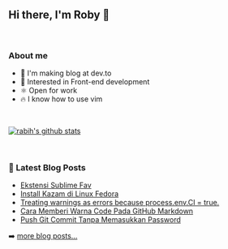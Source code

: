 ## Hi there, I'm Roby 👋

<br />

### About me

- 🔭 I'm making blog at dev.to <br/>
- 🌱 Interested in Front-end development <br/>
- ⚛️ Open for work <br/>
- 🔥 I know how to use vim <br/>

<br />

[![rabih's github stats](https://github-readme-stats.vercel.app/api?username=RobyCigar)](https://github.com/RobyCigar)

<br />

### 📕 Latest Blog Posts

<!-- BLOG-POST-LIST:START -->
- [Ekstensi Sublime Fav](https://dev.to/rabihcigar/kenapa-masih-pakai-sublime-3a99)
- [Install Kazam di Linux Fedora](https://dev.to/rabihcigar/install-kazam-di-linux-fedora-3l09)
- [Treating warnings as errors because process.env.CI = true.](https://dev.to/rabihcigar/treating-warnings-as-errors-because-process-env-ci-true-22i4)
- [Cara Memberi Warna Code Pada GitHub Markdown](https://dev.to/rabihcigar/cara-mewarnai-codingan-pada-github-markdown-3o2l)
- [Push Git Commit Tanpa Memasukkan Password](https://dev.to/rabihcigar/push-git-commit-tanpa-memasukkan-password-4o8g)
<!-- BLOG-POST-LIST:END -->

➡️ [more blog posts...](https://dev.to/rabihcigar)

<br />












